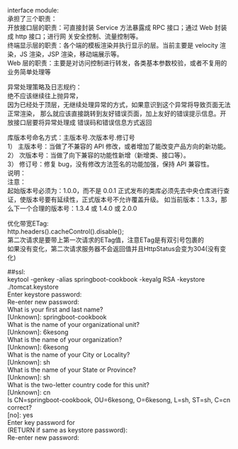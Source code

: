 interface module:  
承担了三个职责：  
开放接口层的职责：可直接封装 Service 方法暴露成 RPC 接口；通过 Web 封装成 http 接口；进行网
关安全控制、流量控制等。       
终端显示层的职责：各个端的模板渲染并执行显示的层。当前主要是 velocity 渲染，JS 渲染，JSP
渲染，移动端展示等。     
Web 层的职责：主要是对访问控制进行转发，各类基本参数校验，或者不复用的业务简单处理等


异常处理策略及日志规约：  
绝不应该继续往上抛异常，  
因为已经处于顶层，无继续处理异常的方式，如果意识到这个异常将导致页面无法正常渲染，
那么就应该直接跳转到友好错误页面，加上友好的错误提示信息。开放接口层要将异常处理成
错误码和错误信息方式返回


库版本号命名方式：主版本号.次版本号.修订号    
1） 主版本号：当做了不兼容的 API 修改，或者增加了能改变产品方向的新功能。    
2） 次版本号：当做了向下兼容的功能性新增（新增类、接口等）。    
3） 修订号：修复 bug，没有修改方法签名的功能加强，保持 API 兼容性。    
说明：    
注意：    
起始版本号必须为：1.0.0，而不是 0.0.1 正式发布的类库必须先去中央仓库进行查证，使版本号要有延续性，正式版本号不允许覆盖升级。
如当前版本：1.3.3，那么下一个合理的版本号：1.3.4 或 1.4.0 或 2.0.0



优化带宽ETag:     
http.headers().cacheControl().disable();  
第二次请求是要带上第一次请求的ETag值，注意ETag是有双引号包裹的      
如果没有变化，第二次请求服务器不会返回值并且HttpStatus会变为304(没有变化)    

##ssl:     
keytool -genkey -alias springboot-cookbook -keyalg RSA -keystore ./tomcat.keystore   
Enter keystore password:   
Re-enter new password:   
What is your first and last name?   
  [Unknown]:  springboot-cookbook   
What is the name of your organizational unit?   
  [Unknown]:  6kesong   
What is the name of your organization?   
  [Unknown]:  6kesong   
What is the name of your City or Locality?   
  [Unknown]:  sh   
What is the name of your State or Province?   
  [Unknown]:  sh   
What is the two-letter country code for this unit?   
  [Unknown]:  cn   
Is CN=springboot-cookbook, OU=6kesong, O=6kesong, L=sh, ST=sh, C=cn correct?   
  [no]:  yes   
Enter key password for <springboot-cookbook>   
        (RETURN if same as keystore password):   
Re-enter new password:   



